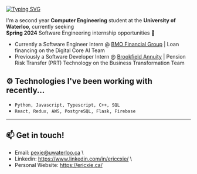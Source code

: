 [![Typing SVG](https://readme-typing-svg.demolab.com?font=Poppins&weight=600&size=25&pause=1000&color=F7F7F7&vCenter=true&width=430&height=25&lines=Hello!+I'm+Eric!+%F0%9F%91%8B)](https://git.io/typing-svg)

I'm a second year **Computer Engineering** student at the **University of Waterloo**, currently seeking \
**Spring 2024** Software Engineering internship opportunities 🌱

- Currently a Software Engineer Intern @ [BMO Financial Group](https://www.bmo.com/) | Loan financing on the Digital Core AI Team
- Previously a Software Developer Intern @ [Brookfield Annuity](https://www.brookfieldannuity.com/) | Pension Risk Transfer (PRT) Technology on the Business Transformation Team

## ⚙️ Technologies I've been working with recently...

- `Python, Javascript, Typescript, C++, SQL`
- `React, Redux, AWS, PostgreSQL, Flask, Firebase`

---

## 📫 Get in touch!

- Email: pexie@uwaterloo.ca \
- Linkedin: https://www.linkedin.com/in/ericcxie/ \
- Personal Website: https://ericxie.ca/

